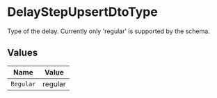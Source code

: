 # DelayStepUpsertDtoType

Type of the delay. Currently only 'regular' is supported by the schema.


## Values

| Name      | Value     |
| --------- | --------- |
| `Regular` | regular   |
